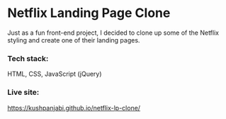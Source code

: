 # Netflix Landing Page Clone

Just as a fun front-end project, I decided to clone up some of the Netflix styling and create one of their landing pages.

### Tech stack: 
HTML, CSS, JavaScript (jQuery)

### Live site: 
https://kushpanjabi.github.io/netflix-lp-clone/
